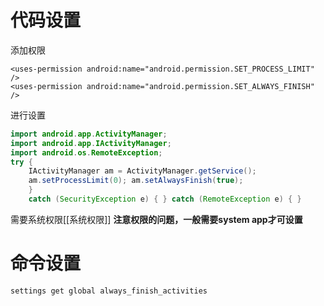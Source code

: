 # 代码设置
 添加权限
 ```
 <uses-permission android:name="android.permission.SET_PROCESS_LIMIT" /> 
 <uses-permission android:name="android.permission.SET_ALWAYS_FINISH" />
```
进行设置
```java
import android.app.ActivityManager; 
import android.app.IActivityManager; 
import android.os.RemoteException; 
try { 
	IActivityManager am = ActivityManager.getService();
	am.setProcessLimit(0); am.setAlwaysFinish(true); 
	} 
	catch (SecurityException e) { } catch (RemoteException e) { }
```
需要系统权限[[系统权限]]
**注意权限的问题，一般需要system app才可设置**

# 命令设置
```
settings get global always_finish_activities
```